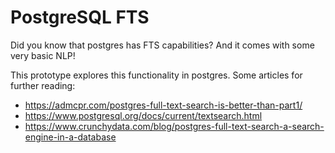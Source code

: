 # PostgreSQL FTS

Did you know that postgres has FTS capabilities? And it comes with some very
basic NLP!

This prototype explores this functionality in postgres. Some articles for
further reading:

- https://admcpr.com/postgres-full-text-search-is-better-than-part1/
- https://www.postgresql.org/docs/current/textsearch.html
- https://www.crunchydata.com/blog/postgres-full-text-search-a-search-engine-in-a-database
